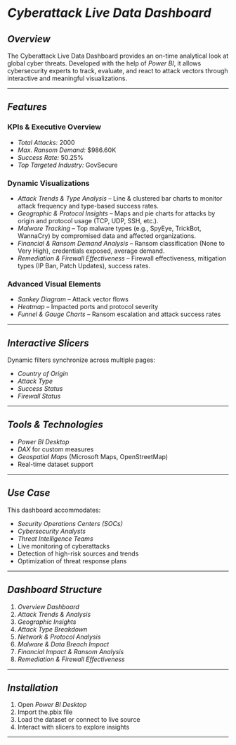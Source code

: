 # *Cyberattack Live Data Dashboard*

## *Overview*
The Cyberattack Live Data Dashboard provides an on-time analytical look at global cyber threats. Developed with the help of *Power BI*, it allows cybersecurity experts to track, evaluate, and react to attack vectors through interactive and meaningful visualizations.

---

## *Features*
### KPIs & Executive Overview
- *Total Attacks:* 2000
- *Max. Ransom Demand:* $986.60K
- *Success Rate:* 50.25%
- *Top Targeted Industry:* GovSecure

### Dynamic Visualizations
- *Attack Trends & Type Analysis* – Line & clustered bar charts to monitor attack frequency and type-based success rates.
- *Geographic & Protocol Insights* – Maps and pie charts for attacks by origin and protocol usage (TCP, UDP, SSH, etc.).
- *Malware Tracking* – Top malware types (e.g., SpyEye, TrickBot, WannaCry) by compromised data and affected organizations.
- *Financial & Ransom Demand Analysis* – Ransom classification (None to Very High), credentials exposed, average demand.
- *Remediation & Firewall Effectiveness* – Firewall effectiveness, mitigation types (IP Ban, Patch Updates), success rates.

### Advanced Visual Elements
- *Sankey Diagram* – Attack vector flows
- *Heatmap* – Impacted ports and protocol severity
- *Funnel & Gauge Charts* – Ransom escalation and attack success rates

---


## *Interactive Slicers*
Dynamic filters synchronize across multiple pages:
- *Country of Origin*
- *Attack Type*
- *Success Status*
- *Firewall Status*

---

## *Tools & Technologies*
- *Power BI Desktop*
- *DAX* for custom measures
- *Geospatial Maps* (Microsoft Maps, OpenStreetMap)
- Real-time dataset support

---

## *Use Case*
This dashboard accommodates:
- *Security Operations Centers (SOCs)*
- *Cybersecurity Analysts*
- *Threat Intelligence Teams*
- Live monitoring of cyberattacks
- Detection of high-risk sources and trends
- Optimization of threat response plans

---

## *Dashboard Structure*
1. *Overview Dashboard*
2. *Attack Trends & Analysis*
3. *Geographic Insights*
4. *Attack Type Breakdown*
5. *Network & Protocol Analysis*
6. *Malware & Data Breach Impact*
7. *Financial Impact & Ransom Analysis*
8. *Remediation & Firewall Effectiveness*

---

## *Installation*
1. Open *Power BI Desktop*
2. Import the.pbix file
3. Load the dataset or connect to live source
4. Interact with slicers to explore insights

---


